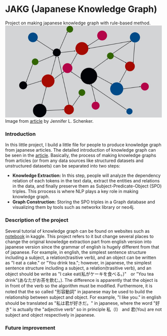 # JAKG (Japanese Knowledge Graph)
Project on making japanese knowledge graph with rule-based method.
<img src="https://raw.githubusercontent.com/blaze7451/JAKG/main/Image/image002.png"  width="100%" height="50%">
Image from [article](https://theinnovator.news/the-business-case-for-knowledge-graphs/) by Jennifer L. Schenker.
### Introduction
In this little project, I build a little file for people to produce knowledge graph from japanese articles. The detailed introduction of knowledge graph can be seen in the [article](https://medium.com/analytics-vidhya/a-knowledge-graph-implementation-tutorial-for-beginners-3c53e8802377). Basically, the process of making knowledge graphs from articles (or from any data sources like structured datasets and unstructured datasets) can be separated into two steps:
* **Knowledge Extraction:** In this step, people will analyze the dependency relation of each tokens in the text data, extract the entities and relations in the data, and finally preserve them as Subject-Predicate-Object (SPO) triples. This prrocess is where NLP plays a key role in making knowledge graph.
* **Graph Construction:** Storing the SPO triples in a Graph database and visualizing them by tools such as networkx library or neo4j.

### Description of the project
Several tutorial of knowledge graph can be found on websites such as [notebook](https://www.kaggle.com/code/pavansanagapati/knowledge-graph-nlp-tutorial-bert-spacy-nltk) in kaggle. This project refers to it but change several places to change the original knowledge extraction part from english version into japanese version since the grammar of english is hugely different from that of japanese. For example, in english, the simplest sentence structure including a subject, a relation(trasitive verb), and an object can be written as "I eat a cake." or "You drink tea."; however, in japanese, the simplest sentence structure including a subject, a relation(trasitive verb), and an object should be write as "I cake eat(私がケーキを食べる。)"　or "You tea drink"(あなたがお茶を飲む。). The difference is apparently that the object is in front of the verb so the algorithm must be modified. Furthermore, it is noted that the so called "形容動詞" in japanese may be used to build the relationship between subject and object. For example, "I like you." in english should be translated as "私は君が好きだ。" in japanese, where the word "好き" is actually the "adjective verb" so in principle 私（I） and 君(You) are not subject and object respectively in japanese. 

### Future improvement
